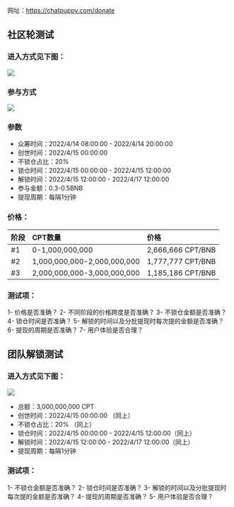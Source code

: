 网址：https://chatpuppy.com/donate

## 社区轮测试
### 进入方式见下图：
![](https://tva1.sinaimg.cn/large/e6c9d24egy1h18jd1d5itj20xc0gwwf1.jpg)

### 参与方式
![](https://tva1.sinaimg.cn/large/e6c9d24egy1h18jdww4bkj21fq0dcaam.jpg)

### 参数
* 众筹时间：2022/4/14 08:00:00 - 2022/4/14 20:00:00
* 创世时间：2022/4/15 00:00:00
* 不锁仓占比：20%
* 锁仓时间：2022/4/15 00:00:00 - 2022/4/15 12:00:00
* 解锁时间：2022/4/15 12:00:00 - 2022/4/17 12:00:00
* 参与金额：0.3-0.5BNB
* 提现周期：每隔1分钟

### 价格：
|阶段|CPT数量|价格|
|:-|:-|:-|
|#1|0-1,000,000,000|2,666,666 CPT/BNB|
|#2|1,000,000,000-2,000,000,000|1,777,777 CPT/BNB|
|#3|2,000,000,000-3,000,000,000|1,185,186 CPT/BNB|

### 测试项：
1- 价格是否准确？
2- 不同阶段的价格跨度是否准确？
3- 不锁仓金额是否准确？
4- 锁仓时间是否准确？
5- 解锁的时间以及分批提现时每次提的金额是否准确？
6- 提现的周期是否准确？
7- 用户体验是否合理？


## 团队解锁测试
### 进入方式见下图：
![](https://tva1.sinaimg.cn/large/e6c9d24egy1h18jfd6hzyj20us0eidga.jpg)

* 总额：3,000,000,000 CPT
* 创世时间：2022/4/15 00:00:00 （同上）
* 不锁仓占比：20% （同上）
* 锁仓时间：2022/4/15 00:00:00 - 2022/4/15 12:00:00（同上）
* 解锁时间：2022/4/15 12:00:00 - 2022/4/17 12:00:00（同上）
* 提现周期：每隔1分钟

### 测试项：
1- 不锁仓金额是否准确？
2- 锁仓时间是否准确？
3- 解锁的时间以及分批提现时每次提的金额是否准确？
4- 提现的周期是否准确？
5- 用户体验是否合理？

